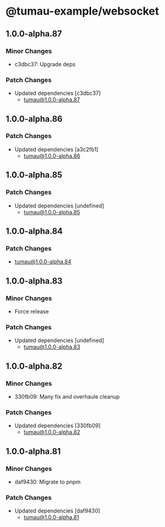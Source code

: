 # @tumau-example/websocket

## 1.0.0-alpha.87

### Minor Changes

- c3dbc37: Upgrade deps

### Patch Changes

- Updated dependencies [c3dbc37]
  - tumau@1.0.0-alpha.87

## 1.0.0-alpha.86

### Patch Changes

- Updated dependencies [a3c2fb1]
  - tumau@1.0.0-alpha.86

## 1.0.0-alpha.85

### Patch Changes

- Updated dependencies [undefined]
  - tumau@1.0.0-alpha.85

## 1.0.0-alpha.84

### Patch Changes

- tumau@1.0.0-alpha.84

## 1.0.0-alpha.83

### Minor Changes

- Force release

### Patch Changes

- Updated dependencies [undefined]
  - tumau@1.0.0-alpha.83

## 1.0.0-alpha.82

### Minor Changes

- 330fb09: Many fix and overhaule cleanup

### Patch Changes

- Updated dependencies [330fb09]
  - tumau@1.0.0-alpha.82

## 1.0.0-alpha.81

### Minor Changes

- daf9430: Migrate to pnpm

### Patch Changes

- Updated dependencies [daf9430]
  - tumau@1.0.0-alpha.81
